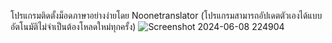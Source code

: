 โปรแกรมติดตั้งม็อดภาษาอย่างง่ายโดย Noonetranslator
(โปรแกรมสามารถอัปเดตตัวเองได้แบบอัตโนมัติไม่จำเป็นต้องโหลดใหม่ทุกครั้ง)
![Screenshot 2024-06-08 224904](https://github.com/Johntaber0007/NoOneModInstaller/assets/120932061/23ed197f-6969-45f0-94a2-a786da39769c)
